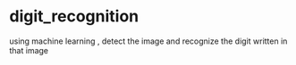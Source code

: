# digit_recognition
using machine learning , detect the image and recognize the digit written in that image

